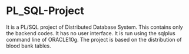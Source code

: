 # PL_SQL-Project
It is a PL/SQL project of Distributed Database System. This contains only the backend codes. It has no user interface. It is run using the sqlplus command line of ORACLE10g. The project is based on the distribution of blood bank tables.

